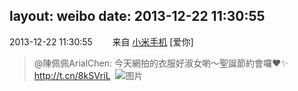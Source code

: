 layout: weibo
date: 2013-12-22 11:30:55
---
<meta name="referrer" content="no-referrer" />

2013-12-22 11:30:55  &nbsp;&nbsp;&nbsp;&nbsp;&nbsp;&nbsp; 来自 <a href="http://app.weibo.com/t/feed/22zMnn" rel="nofollow">小米手机</a>
[爱你]
>  @陳佩佩ArialChen: 今天網拍的衣服好淑女喲～聖誕節約會囉❤️✨ http://t.cn/8kSVriL ​​​
>  ![图片](https://ww4.sinaimg.cn/large/6979510djw1eblk99u18zj20hs0hs75p.jpg)
